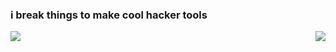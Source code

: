 ### i break things to make cool hacker tools 
<img align="right" src="https://github-readme-stats.vercel.app/api/top-langs/?username=inheritably&theme=dark" />
<img align="center" src="https://github-readme-stats.vercel.app/api?username=inheritably&show_icons=true&theme=dark" />
